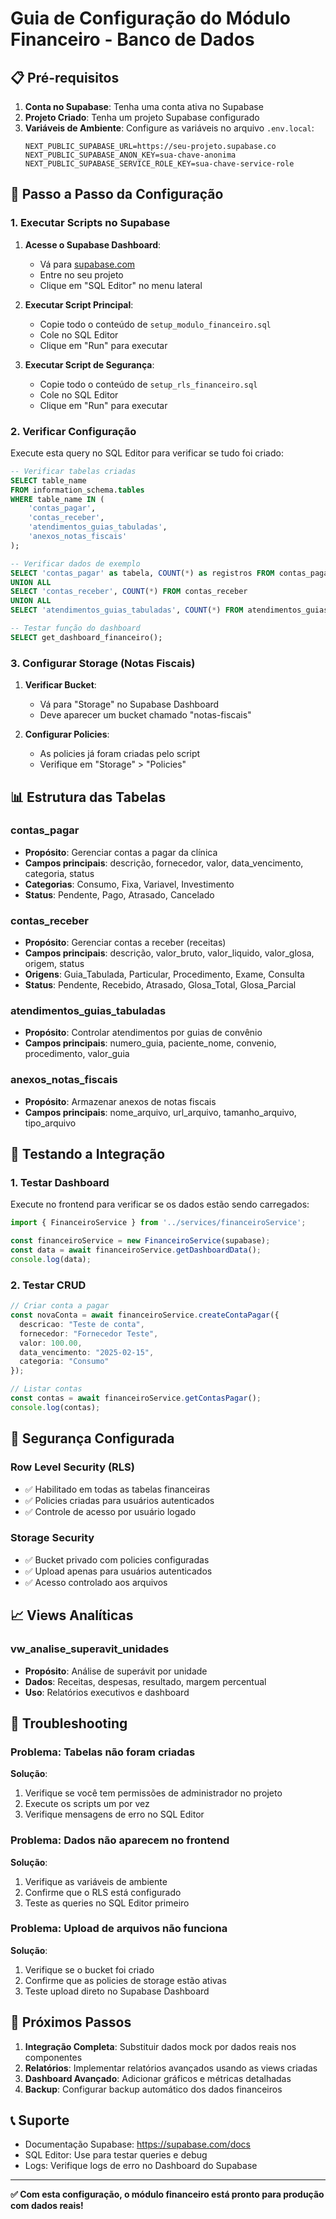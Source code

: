 # Guia de Configuração do Módulo Financeiro - Banco de Dados

## 📋 Pré-requisitos

1. **Conta no Supabase**: Tenha uma conta ativa no Supabase
2. **Projeto Criado**: Tenha um projeto Supabase configurado
3. **Variáveis de Ambiente**: Configure as variáveis no arquivo `.env.local`:
   ```env
   NEXT_PUBLIC_SUPABASE_URL=https://seu-projeto.supabase.co
   NEXT_PUBLIC_SUPABASE_ANON_KEY=sua-chave-anonima
   NEXT_PUBLIC_SUPABASE_SERVICE_ROLE_KEY=sua-chave-service-role
   ```

## 🚀 Passo a Passo da Configuração

### 1. Executar Scripts no Supabase

1. **Acesse o Supabase Dashboard**:
   - Vá para [supabase.com](https://supabase.com)
   - Entre no seu projeto
   - Clique em "SQL Editor" no menu lateral

2. **Executar Script Principal**:
   - Copie todo o conteúdo de `setup_modulo_financeiro.sql`
   - Cole no SQL Editor
   - Clique em "Run" para executar

3. **Executar Script de Segurança**:
   - Copie todo o conteúdo de `setup_rls_financeiro.sql`
   - Cole no SQL Editor
   - Clique em "Run" para executar

### 2. Verificar Configuração

Execute esta query no SQL Editor para verificar se tudo foi criado:

```sql
-- Verificar tabelas criadas
SELECT table_name 
FROM information_schema.tables 
WHERE table_name IN (
    'contas_pagar', 
    'contas_receber', 
    'atendimentos_guias_tabuladas', 
    'anexos_notas_fiscais'
);

-- Verificar dados de exemplo
SELECT 'contas_pagar' as tabela, COUNT(*) as registros FROM contas_pagar
UNION ALL
SELECT 'contas_receber', COUNT(*) FROM contas_receber
UNION ALL
SELECT 'atendimentos_guias_tabuladas', COUNT(*) FROM atendimentos_guias_tabuladas;

-- Testar função do dashboard
SELECT get_dashboard_financeiro();
```

### 3. Configurar Storage (Notas Fiscais)

1. **Verificar Bucket**:
   - Vá para "Storage" no Supabase Dashboard
   - Deve aparecer um bucket chamado "notas-fiscais"

2. **Configurar Policies**:
   - As policies já foram criadas pelo script
   - Verifique em "Storage" > "Policies"

## 📊 Estrutura das Tabelas

### contas_pagar
- **Propósito**: Gerenciar contas a pagar da clínica
- **Campos principais**: descrição, fornecedor, valor, data_vencimento, categoria, status
- **Categorias**: Consumo, Fixa, Variavel, Investimento
- **Status**: Pendente, Pago, Atrasado, Cancelado

### contas_receber
- **Propósito**: Gerenciar contas a receber (receitas)
- **Campos principais**: descrição, valor_bruto, valor_liquido, valor_glosa, origem, status
- **Origens**: Guia_Tabulada, Particular, Procedimento, Exame, Consulta
- **Status**: Pendente, Recebido, Atrasado, Glosa_Total, Glosa_Parcial

### atendimentos_guias_tabuladas
- **Propósito**: Controlar atendimentos por guias de convênio
- **Campos principais**: numero_guia, paciente_nome, convenio, procedimento, valor_guia

### anexos_notas_fiscais
- **Propósito**: Armazenar anexos de notas fiscais
- **Campos principais**: nome_arquivo, url_arquivo, tamanho_arquivo, tipo_arquivo

## 🔧 Testando a Integração

### 1. Testar Dashboard
Execute no frontend para verificar se os dados estão sendo carregados:

```typescript
import { FinanceiroService } from '../services/financeiroService';

const financeiroService = new FinanceiroService(supabase);
const data = await financeiroService.getDashboardData();
console.log(data);
```

### 2. Testar CRUD
```typescript
// Criar conta a pagar
const novaConta = await financeiroService.createContaPagar({
  descricao: "Teste de conta",
  fornecedor: "Fornecedor Teste",
  valor: 100.00,
  data_vencimento: "2025-02-15",
  categoria: "Consumo"
});

// Listar contas
const contas = await financeiroService.getContasPagar();
console.log(contas);
```

## 🔐 Segurança Configurada

### Row Level Security (RLS)
- ✅ Habilitado em todas as tabelas financeiras
- ✅ Policies criadas para usuários autenticados
- ✅ Controle de acesso por usuário logado

### Storage Security
- ✅ Bucket privado com policies configuradas
- ✅ Upload apenas para usuários autenticados
- ✅ Acesso controlado aos arquivos

## 📈 Views Analíticas

### vw_analise_superavit_unidades
- **Propósito**: Análise de superávit por unidade
- **Dados**: Receitas, despesas, resultado, margem percentual
- **Uso**: Relatórios executivos e dashboard

## 🚨 Troubleshooting

### Problema: Tabelas não foram criadas
**Solução**: 
1. Verifique se você tem permissões de administrador no projeto
2. Execute os scripts um por vez
3. Verifique mensagens de erro no SQL Editor

### Problema: Dados não aparecem no frontend
**Solução**:
1. Verifique as variáveis de ambiente
2. Confirme que o RLS está configurado
3. Teste as queries no SQL Editor primeiro

### Problema: Upload de arquivos não funciona
**Solução**:
1. Verifique se o bucket foi criado
2. Confirme que as policies de storage estão ativas
3. Teste upload direto no Supabase Dashboard

## 📝 Próximos Passos

1. **Integração Completa**: Substituir dados mock por dados reais nos componentes
2. **Relatórios**: Implementar relatórios avançados usando as views criadas
3. **Dashboard Avançado**: Adicionar gráficos e métricas detalhadas
4. **Backup**: Configurar backup automático dos dados financeiros

## 📞 Suporte

- Documentação Supabase: https://supabase.com/docs
- SQL Editor: Use para testar queries e debug
- Logs: Verifique logs de erro no Dashboard do Supabase

---

**✅ Com esta configuração, o módulo financeiro está pronto para produção com dados reais!**
